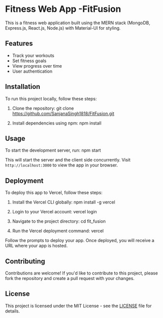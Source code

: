 # Fitness Web App -FitFusion

This is a fitness web application built using the MERN stack (MongoDB, Express.js, React.js, Node.js) with Material-UI for styling.

## Features

- Track your workouts
- Set fitness goals
- View progress over time
- User authentication

## Installation

To run this project locally, follow these steps:

1. Clone the repository:
git clone <https://github.com/SanjanaSingh1818/FitFusion.git>


2. Install dependencies using npm:
npm install


## Usage

To start the development server, run:
npm start


This will start the server and the client side concurrently. Visit `http://localhost:3000` to view the app in your browser.

## Deployment

To deploy this app to Vercel, follow these steps:

1. Install the Vercel CLI globally:
npm install -g vercel


2. Login to your Vercel account:
vercel login


3. Navigate to the project directory:
cd fit_fusion


4. Run the Vercel deployment command:
vercel


Follow the prompts to deploy your app. Once deployed, you will receive a URL where your app is hosted.

## Contributing

Contributions are welcome! If you'd like to contribute to this project, please fork the repository and create a pull request with your changes.

## License

This project is licensed under the MIT License - see the [LICENSE](LICENSE) file for details.








